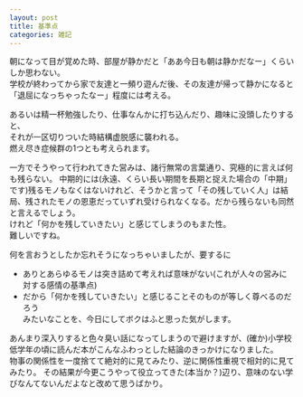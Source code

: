 ```yaml
---
layout: post
title: 基準点
categories: 雑記
---
```


朝になって目が覚めた時、部屋が静かだと「ああ今日も朝は静かだなー」くらいしか思わない。  
学校が終わってから家で友達と一頻り遊んだ後、その友達が帰って静かになると「退屈になっちゃったなー」程度には考える。

あるいは精一杯勉強したり、仕事なんかに打ち込んだり、趣味に没頭したりすると、  
それが一区切りついた時結構虚脱感に襲われる。  
燃え尽き症候群の1つとも考えられます。

一方でそうやって行われてきた営みは、諸行無常の言葉通り、究極的に言えば何も残らない。 
中期的には(永遠、くらい長い期間を長期と捉えた場合の「中期」です)残るモノもなくはないけれど、そうかと言って「その残していく人」は結局、残されたモノの恩恵だっていずれ受けられなくなる。だから残らないも同然と言えるでしょう。  
けれど「何かを残していきたい」と感じてしまうのもまた性。  
難しいですね。

何を言おうとしたか忘れそうになっちゃいましたが、要するに
- ありとあらゆるモノは突き詰めて考えれば意味がない(これが人々の営みに対する感情の基準点)  
- だから「何かを残していきたい」と感じることそのものが等しく尊べるのだろう  
みたいなことを、今日にしてボクはふと思った気がします。

あんまり深入りすると色々臭い話になってしまうので避けますが、(確か)小学校低学年の頃に読んだ本がこんなふわっとした結論のきっかけになりました。  
物事の関係性を一度捨てて絶対的に見てみたり、逆に関係性重視で相対的に見てみたり。
その結果が今更こうやって役立ってきた(本当か？)辺り、意味のない学びなんてないんだよなと改めて思うばかり。
